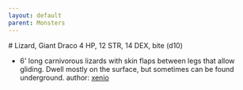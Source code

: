 ```yaml
---
layout: default
parent: Monsters
---
```

# Lizard, Giant Draco
4 HP, 12 STR, 14 DEX, bite (d10)
- 6' long carnivorous lizards with skin flaps between legs that allow gliding. Dwell mostly on the surface, but sometimes can be found underground.
author: [xenio](https://xenioinabottle.blogspot.com/2021/03/classic-monsters-for-cairnito-part-2.html)
